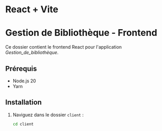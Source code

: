 # React + Vite

# Gestion de Bibliothèque - Frontend

Ce dossier contient le frontend React pour l'application *Gestion_de_bibliothèque*.

## Prérequis
- Node.js 20
- Yarn

## Installation
1. Naviguez dans le dossier `client` :
   ```bash
   cd client